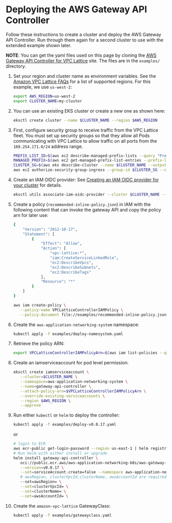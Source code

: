 # Deploying the AWS Gateway API Controller

Follow these instructions to create a cluster and deploy the AWS Gateway API Controller.
Run through them again for a second cluster to use with the extended example shown later.

**NOTE**: You can get the yaml files used on this page by cloning the [AWS Gateway API Controller for VPC Lattice](https://github.com/aws/aws-application-networking-k8s) site. The files are in the `examples/` directory.

1. Set your region and cluster name as environment variables. See the [Amazon VPC Lattice FAQs](https://aws.amazon.com/vpc/lattice/faqs/) for a list of supported regions. For this example, we use `us-west-2`:
   ```bash
   export AWS_REGION=us-west-2
   export CLUSTER_NAME=my-cluster
   ```
1. You can use an existing EKS cluster or create a new one as shown here:
   ```bash
   eksctl create cluster --name $CLUSTER_NAME --region $AWS_REGION
   ```
1. First, configure security group to receive traffic from the VPC Lattice fleet. You must set up security groups so that they allow all Pods communicating with VPC Lattice to allow traffic on all ports from the `169.254.171.0/24` address range.
    ```bash
    PREFIX_LIST_ID=$(aws ec2 describe-managed-prefix-lists --query "PrefixLists[?PrefixListName=="\'com.amazonaws.$AWS_REGION.vpc-lattice\'"].PrefixListId" | jq -r '.[]')
    MANAGED_PREFIX=$(aws ec2 get-managed-prefix-list-entries --prefix-list-id $PREFIX_LIST_ID --output json  | jq -r '.Entries[0].Cidr')
    CLUSTER_SG=$(aws eks describe-cluster --name $CLUSTER_NAME --output json| jq -r '.cluster.resourcesVpcConfig.clusterSecurityGroupId')
    aws ec2 authorize-security-group-ingress --group-id $CLUSTER_SG --cidr $MANAGED_PREFIX --protocol -1
    ```
1. Create an IAM OIDC provider: See [Creating an IAM OIDC provider for your cluster](https://docs.aws.amazon.com/eks/latest/userguide/enable-iam-roles-for-service-accounts.html) for details.
   ```bash
   eksctl utils associate-iam-oidc-provider --cluster $CLUSTER_NAME --approve --region $AWS_REGION
   ```
1. Create a policy (`recommended-inline-policy.json`) in IAM with the following content that can invoke the gateway API and copy the policy arn for later use:
   ```bash
   {
       "Version": "2012-10-17",
       "Statement": [
           {
               "Effect": "Allow",
               "Action": [
                   "vpc-lattice:*",
                   "iam:CreateServiceLinkedRole",
                   "ec2:DescribeVpcs",
                   "ec2:DescribeSubnets",
                   "ec2:DescribeTags"
               ],
               "Resource": "*"
           }
       ]
   }
   ```
   ```bash
   aws iam create-policy \
      --policy-name VPCLatticeControllerIAMPolicy \
      --policy-document file://examples/recommended-inline-policy.json
   ```
1. Create the `aws-application-networking-system` namespace:
   ```bash
   kubectl apply -f examples/deploy-namesystem.yaml
   ```
1. Retrieve the policy ARN:
   ```bash
   export VPCLatticeControllerIAMPolicyArn=$(aws iam list-policies --query 'Policies[?PolicyName==`VPCLatticeControllerIAMPolicy`].Arn' --output text)
   ```
1. Create an iamserviceaccount for pod level permission:
   ```bash
   eksctl create iamserviceaccount \
      --cluster=$CLUSTER_NAME \
      --namespace=aws-application-networking-system \
      --name=gateway-api-controller \
      --attach-policy-arn=$VPCLatticeControllerIAMPolicyArn \
      --override-existing-serviceaccounts \
      --region $AWS_REGION \
      --approve
   ```
1. Run either `kubectl` or `helm` to deploy the controller:
   ```bash
   kubectl apply -f examples/deploy-v0.0.17.yaml
   ```
   or
   ```bash
   # login to ECR
   aws ecr-public get-login-password --region us-east-1 | helm registry login --username AWS --password-stdin public.ecr.aws
   # Run helm with either install or upgrade
   helm install gateway-api-controller \
      oci://public.ecr.aws/aws-application-networking-k8s/aws-gateway-controller-chart\
      --version=v0.0.17 \
      --set=serviceAccount.create=false --namespace aws-application-networking-system \
      # awsRegion, clusterVpcId,clusterName, awsAccountId are required for case where IMDS is NOT AVAILABLE, e.g Fargate, self-managed clusters with IMDS access blocked 
      --set=awsRegion= \
      --set=clusterVpcId= \
      --set=clusterName= \
      --set=awsAccountId= \

   ```
1. Create the `amazon-vpc-lattice` GatewayClass:
   ```bash
   kubectl apply -f examples/gatewayclass.yaml
   ```
